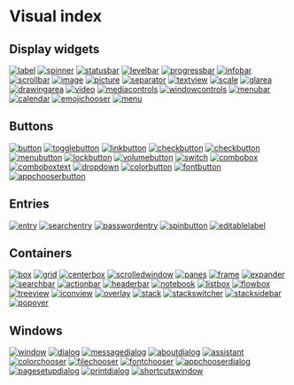 # Visual index

## Display widgets

[![label](https://docs.gtk.org/gtk4/label.png)](../../../dokka/bindings/gtk4/gtk/org.gtkkn.bindings.gtk/-label/index.html)
[![spinner](https://docs.gtk.org/gtk4/spinner.png)](../../../dokka/bindings/gtk4/gtk/org.gtkkn.bindings.gtk/-spinner/index.html)
[![statusbar](https://docs.gtk.org/gtk4/statusbar.png)](../../../dokka/bindings/gtk4/gtk/org.gtkkn.bindings.gtk/-statusbar/index.html)
[![levelbar](https://docs.gtk.org/gtk4/levelbar.png)](../../../dokka/bindings/gtk4/gtk/org.gtkkn.bindings.gtk/-level-bar/index.html)
[![progressbar](https://docs.gtk.org/gtk4/progressbar.png)](../../../dokka/bindings/gtk4/gtk/org.gtkkn.bindings.gtk/-progress-bar/index.html)
[![infobar](https://docs.gtk.org/gtk4/info-bar.png)](../../../dokka/bindings/gtk4/gtk/org.gtkkn.bindings.gtk/-info-bar/index.html)
[![scrollbar](https://docs.gtk.org/gtk4/scrollbar.png)](../../../dokka/bindings/gtk4/gtk/org.gtkkn.bindings.gtk/-scrollbar/index.html)
[![image](https://docs.gtk.org/gtk4/image.png)](../../../dokka/bindings/gtk4/gtk/org.gtkkn.bindings.gtk/-image/index.html)
[![picture](https://docs.gtk.org/gtk4/picture.png)](../../../dokka/bindings/gtk4/gtk/org.gtkkn.bindings.gtk/-picture/index.html)
[![separator](https://docs.gtk.org/gtk4/separator.png)](../../../dokka/bindings/gtk4/gtk/org.gtkkn.bindings.gtk/-separator/index.html)
[![textview](https://docs.gtk.org/gtk4/multiline-text.png)](../../../dokka/bindings/gtk4/gtk/org.gtkkn.bindings.gtk/-text-view/index.html)
[![scale](https://docs.gtk.org/gtk4/scales.png)](../../../dokka/bindings/gtk4/gtk/org.gtkkn.bindings.gtk/-scale/index.html)
[![glarea](https://docs.gtk.org/gtk4/glarea.png)](../../../dokka/bindings/gtk4/gtk/org.gtkkn.bindings.gtk/-g-l-area/index.html)
[![drawingarea](https://docs.gtk.org/gtk4/drawingarea.png)](../../../dokka/bindings/gtk4/gtk/org.gtkkn.bindings.gtk/-drawing-area/index.html)
[![video](https://docs.gtk.org/gtk4/video.png)](../../../dokka/bindings/gtk4/gtk/org.gtkkn.bindings.gtk/-video/index.html)
[![mediacontrols](https://docs.gtk.org/gtk4/media-controls.png)](../../../dokka/bindings/gtk4/gtk/org.gtkkn.bindings.gtk/-media-controls/index.html)
[![windowcontrols](https://docs.gtk.org/gtk4/windowcontrols.png)](../../../dokka/bindings/gtk4/gtk/org.gtkkn.bindings.gtk/-window-controls/index.html)
[![menubar](https://docs.gtk.org/gtk4/menubar.png)](../../../dokka/bindings/gtk4/gtk/org.gtkkn.bindings.gtk/-popover-menu-bar/index.html)
[![calendar](https://docs.gtk.org/gtk4/calendar.png)](../../../dokka/bindings/gtk4/gtk/org.gtkkn.bindings.gtk/-calendar/index.html)
[![emojichooser](https://docs.gtk.org/gtk4/emojichooser.png)](../../../dokka/bindings/gtk4/gtk/org.gtkkn.bindings.gtk/-emoji-chooser/index.html)
[![menu](https://docs.gtk.org/gtk4/menu.png)](../../../dokka/bindings/gtk4/gtk/org.gtkkn.bindings.gtk/-popover-menu/index.html)

## Buttons

[![button](https://docs.gtk.org/gtk4/button.png)](../../../dokka/bindings/gtk4/gtk/org.gtkkn.bindings.gtk/-button/index.html)
[![togglebutton](https://docs.gtk.org/gtk4/toggle-button.png)](../../../dokka/bindings/gtk4/gtk/org.gtkkn.bindings.gtk/-toggle-button/index.html)
[![linkbutton](https://docs.gtk.org/gtk4/link-button.png)](../../../dokka/bindings/gtk4/gtk/org.gtkkn.bindings.gtk/-link-button/index.html)
[![checkbutton](https://docs.gtk.org/gtk4/check-button.png)](../../../dokka/bindings/gtk4/gtk/org.gtkkn.bindings.gtk/-check-button/index.html)
[![checkbutton](https://docs.gtk.org/gtk4/radio-button.png)](../../../dokka/bindings/gtk4/gtk/org.gtkkn.bindings.gtk/-check-button/index.html)
[![menubutton](https://docs.gtk.org/gtk4/menu-button.png)](../../../dokka/bindings/gtk4/gtk/org.gtkkn.bindings.gtk/-menu-button/index.html)
[![lockbutton](https://docs.gtk.org/gtk4/lockbutton.png)](../../../dokka/bindings/gtk4/gtk/org.gtkkn.bindings.gtk/-lock-button/index.html)
[![volumebutton](https://docs.gtk.org/gtk4/volumebutton.png)](../../../dokka/bindings/gtk4/gtk/org.gtkkn.bindings.gtk/-volume-button/index.html)
[![switch](https://docs.gtk.org/gtk4/switch.png)](../../../dokka/bindings/gtk4/gtk/org.gtkkn.bindings.gtk/-switch/index.html)
[![combobox](https://docs.gtk.org/gtk4/combo-box.png)](../../../dokka/bindings/gtk4/gtk/org.gtkkn.bindings.gtk/-combo-box/index.html)
[![comboboxtext](https://docs.gtk.org/gtk4/combo-box-text.png)](../../../dokka/bindings/gtk4/gtk/org.gtkkn.bindings.gtk/-combo-box-text/index.html)
[![dropdown](https://docs.gtk.org/gtk4/drop-down.png)](../../../dokka/bindings/gtk4/gtk/org.gtkkn.bindings.gtk/-drop-down/index.html)
[![colorbutton](https://docs.gtk.org/gtk4/color-button.png)](../../../dokka/bindings/gtk4/gtk/org.gtkkn.bindings.gtk/-color-button/index.html)
[![fontbutton](https://docs.gtk.org/gtk4/font-button.png)](../../../dokka/bindings/gtk4/gtk/org.gtkkn.bindings.gtk/-font-button/index.html)
[![appchooserbutton](https://docs.gtk.org/gtk4/appchooserbutton.png)](../../../dokka/bindings/gtk4/gtk/org.gtkkn.bindings.gtk/-app-chooser-button/index.html)

## Entries

[![entry](https://docs.gtk.org/gtk4/entry.png)](../../../dokka/bindings/gtk4/gtk/org.gtkkn.bindings.gtk/-entry/index.html)
[![searchentry](https://docs.gtk.org/gtk4/search-entry.png)](../../../dokka/bindings/gtk4/gtk/org.gtkkn.bindings.gtk/-search-entry/index.html)
[![passwordentry](https://docs.gtk.org/gtk4/password-entry.png)](../../../dokka/bindings/gtk4/gtk/org.gtkkn.bindings.gtk/-password-entry/index.html)
[![spinbutton](https://docs.gtk.org/gtk4/spinbutton.png)](../../../dokka/bindings/gtk4/gtk/org.gtkkn.bindings.gtk/-spin-button/index.html)
[![editablelabel](https://docs.gtk.org/gtk4/editable-label.png)](../../../dokka/bindings/gtk4/gtk/org.gtkkn.bindings.gtk/-editable-label/index.html)

## Containers

[![box](https://docs.gtk.org/gtk4/box.png)](../../../dokka/bindings/gtk4/gtk/org.gtkkn.bindings.gtk/-box/index.html)
[![grid](https://docs.gtk.org/gtk4/grid.png)](../../../dokka/bindings/gtk4/gtk/org.gtkkn.bindings.gtk/-grid/index.html)
[![centerbox](https://docs.gtk.org/gtk4/centerbox.png)](../../../dokka/bindings/gtk4/gtk/org.gtkkn.bindings.gtk/-center-box/index.html)
[![scrolledwindow](https://docs.gtk.org/gtk4/scrolledwindow.png)](../../../dokka/bindings/gtk4/gtk/org.gtkkn.bindings.gtk/-scrolled-window/index.html)
[![panes](https://docs.gtk.org/gtk4/panes.png)](../../../dokka/bindings/gtk4/gtk/org.gtkkn.bindings.gtk/-paned/index.html)
[![frame](https://docs.gtk.org/gtk4/frame.png)](../../../dokka/bindings/gtk4/gtk/org.gtkkn.bindings.gtk/-frame/index.html)
[![expander](https://docs.gtk.org/gtk4/expander.png)](../../../dokka/bindings/gtk4/gtk/org.gtkkn.bindings.gtk/-expander/index.html)
[![searchbar](https://docs.gtk.org/gtk4/search-bar.png)](../../../dokka/bindings/gtk4/gtk/org.gtkkn.bindings.gtk/-search-bar/index.html)
[![actionbar](https://docs.gtk.org/gtk4/action-bar.png)](../../../dokka/bindings/gtk4/gtk/org.gtkkn.bindings.gtk/-action-bar/index.html)
[![headerbar](https://docs.gtk.org/gtk4/headerbar.png)](../../../dokka/bindings/gtk4/gtk/org.gtkkn.bindings.gtk/-header-bar/index.html)
[![notebook](https://docs.gtk.org/gtk4/notebook.png)](../../../dokka/bindings/gtk4/gtk/org.gtkkn.bindings.gtk/-notebook/index.html)
[![listbox](https://docs.gtk.org/gtk4/list-box.png)](../../../dokka/bindings/gtk4/gtk/org.gtkkn.bindings.gtk/-list-box/index.html)
[![flowbox](https://docs.gtk.org/gtk4/flow-box.png)](../../../dokka/bindings/gtk4/gtk/org.gtkkn.bindings.gtk/-flow-box/index.html)
[![treeview](https://docs.gtk.org/gtk4/list-and-tree.png)](../../../dokka/bindings/gtk4/gtk/org.gtkkn.bindings.gtk/-tree-view/index.html)
[![iconview](https://docs.gtk.org/gtk4/icon-view.png)](../../../dokka/bindings/gtk4/gtk/org.gtkkn.bindings.gtk/-icon-view/index.html)
[![overlay](https://docs.gtk.org/gtk4/overlay.png)](../../../dokka/bindings/gtk4/gtk/org.gtkkn.bindings.gtk/-overlay/index.html)
[![stack](https://docs.gtk.org/gtk4/stack.png)](../../../dokka/bindings/gtk4/gtk/org.gtkkn.bindings.gtk/-stack/index.html)
[![stackswitcher](https://docs.gtk.org/gtk4/stackswitcher.png)](../../../dokka/bindings/gtk4/gtk/org.gtkkn.bindings.gtk/-stack-switcher/index.html)
[![stacksidebar](https://docs.gtk.org/gtk4/sidebar.png)](../../../dokka/bindings/gtk4/gtk/org.gtkkn.bindings.gtk/-stack-sidebar/index.html)
[![popover](https://docs.gtk.org/gtk4/popover.png)](../../../dokka/bindings/gtk4/gtk/org.gtkkn.bindings.gtk/-popover/index.html)

## Windows

[![window](https://docs.gtk.org/gtk4/window.png)](../../../dokka/bindings/gtk4/gtk/org.gtkkn.bindings.gtk/-window/index.html)
[![dialog](https://docs.gtk.org/gtk4/dialog.png)](../../../dokka/bindings/gtk4/gtk/org.gtkkn.bindings.gtk/-dialog/index.html)
[![messagedialog](https://docs.gtk.org/gtk4/messagedialog.png)](../../../dokka/bindings/gtk4/gtk/org.gtkkn.bindings.gtk/-message-dialog/index.html)
[![aboutdialog](https://docs.gtk.org/gtk4/aboutdialog.png)](../../../dokka/bindings/gtk4/gtk/org.gtkkn.bindings.gtk/-about-dialog/index.html)
[![assistant](https://docs.gtk.org/gtk4/assistant.png)](../../../dokka/bindings/gtk4/gtk/org.gtkkn.bindings.gtk/-assistant/index.html)
[![colorchooser](https://docs.gtk.org/gtk4/colorchooser.png)](../../../dokka/bindings/gtk4/gtk/org.gtkkn.bindings.gtk/-color-chooser-dialog/index.html)
[![filechooser](https://docs.gtk.org/gtk4/filechooser.png)](../../../dokka/bindings/gtk4/gtk/org.gtkkn.bindings.gtk/-file-chooser-dialog/index.html)
[![fontchooser](https://docs.gtk.org/gtk4/fontchooser.png)](../../../dokka/bindings/gtk4/gtk/org.gtkkn.bindings.gtk/-font-chooser-dialog/index.html)
[![appchooserdialog](https://docs.gtk.org/gtk4/appchooserdialog.png)](../../../dokka/bindings/gtk4/gtk/org.gtkkn.bindings.gtk/-app-chooser-dialog/index.html)
[![pagesetupdialog](https://docs.gtk.org/gtk4/pagesetupdialog.png)](../../../dokka/bindings/gtk4/gtk/org.gtkkn.bindings.gtk/-page-setup-unix-dialog/index.html)
[![printdialog](https://docs.gtk.org/gtk4/printdialog.png)](../../../dokka/bindings/gtk4/gtk/org.gtkkn.bindings.gtk/-print-unix-dialog/index.html)
[![shortcutswindow](https://docs.gtk.org/gtk4/shortcuts-window.png)](../../../dokka/bindings/gtk4/gtk/org.gtkkn.bindings.gtk/-shortcuts-window/index.html)
